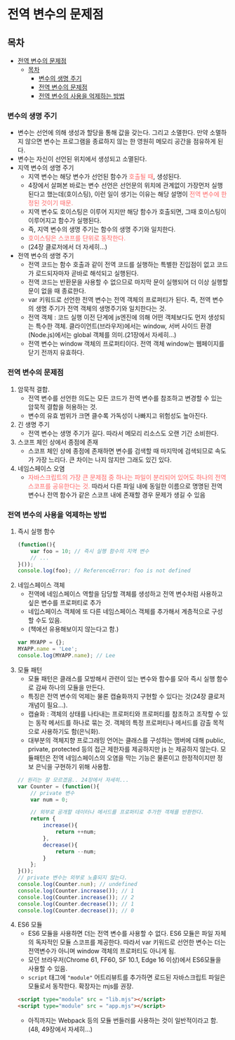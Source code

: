 # 전역 변수의 문제점
## 목차
- [전역 변수의 문제점](#전역-변수의-문제점)
  - [목차](#목차)
    - [변수의 생명 주기](#변수의-생명-주기)
    - [전역 변수의 문제점](#전역-변수의-문제점-1)
    - [전역 변수의 사용을 억제하는 방법](#전역-변수의-사용을-억제하는-방법)

### 변수의 생명 주기
- 변수는 선언에 의해 생성과 할당을 통해 값을 갖는다. 그리고 소멸한다. 만약 소멸하지 않으면 변수는 프로그램을 종료하지 않는 한 영원히 메모리 공간을 점유하게 된다.
- 변수는 자신이 선언된 위치에서 생성되고 소멸된다.
- 지역 변수의 생명 주기
  - 지역 변수는 해당 변수가 선언된 함수가 <span style = "color:#ff6666">호출될 때</span>, 생성된다. 
  - 4장에서 살펴본 바로는 변수 선언은 선언문의 위치에 관계없이 가장먼저 실행된다고 했는데(호이스팅), 이런 일이 생기는 이유는 해당 설명이 <span style = "color:#ff6666">전역 변수에 한정된 것이기 때문.</span>
  - 지역 변수도 호이스팅은 이루어 지지만 해당 함수가 호출되면, 그때 호이스팅이 이루어지고 함수가 실행된다.
  - 즉, 지역 변수의 생명 주기는 함수의 생명 주기와 일치한다.
  - <span style = "color:#ff6666">호이스팅은 스코프를 단위로 동작한다.</span>
  - (24장 클로저에서 더 자세히...)
- 전역 변수의 생명 주기
  - 전역 코드는 함수 호출과 같이 전역 코드를 실행하는 특별한 진입점이 없고 코드가 로드되자마자 곧바로 해석되고 실행된다.
  - 전역 코드는 반환문을 사용할 수 없으므로 마지막 문이 실행되어 더 이상 실행할 문이 없을 때 종료한다.
  - var 키워드로 선언한 전역 변수는 전역 객체의 프로퍼티가 된다. 즉, 전역 변수의 생명 주기가 전역 객체의 생명주기와 일치한다는 것.
  - 전역 객체 : 코드 실행 이전 단계에 js엔진에 의해 어떤 객체보다도 먼저 생성되는 특수한 객체. 클라이언트(브라우저)에서는 window, 서버 사이드 환경(Node.js)에서는 global 객체를 의미.(21장에서 자세히...)
  - 전역 변수는 window 객체의 프로퍼티이다. 전역 객체 window는 웹페이지를 닫기 전까지 유효하다.
### 전역 변수의 문제점
1. 암묵적 결합.
    - 전역 변수를 선언한 의도는 모든 코드가 전역 변수를 참조하고 변경할 수 있는 암묵적 결합을 허용하는 것.
    - 변수의 유효 범위가 크면 클수록 가독성이 나빠지고 위험성도 높아진다.
2. 긴 생명 주기
    - 전역 변수는 생명 주기가 길다. 따라서 메모리 리소스도 오랜 기간 소비한다.
3. 스코프 체인 상에서 종점에 존재
    - 스코프 체인 상에 종점에 존재하면 변수를 검색할 때 마지막에 검색되므로 속도가 가장 느리다. 큰 차이는 나지 않지만 그래도 있긴 있다.
4. 네임스페이스 오염
    - <span style = "color:#ff6666">자바스크립트의 가장 큰 문제점 중 하나는 파일이 분리되어 있어도 하나의 전역 스코프를 공유한다는 것.</span> 따라서 다른 파일 내에 동일한 이름으로 명명된 전역 변수나 전역 함수가 같은 스코프 내에 존재할 경우 문제가 생길 수 있음
### 전역 변수의 사용을 억제하는 방법
1. 즉시 실행 함수
    ```javascript
    (function(){
        var foo = 10; // 즉시 실행 함수의 지역 변수
        // ...
    }());
    console.log(foo); // ReferenceError: foo is not defined
    ```
2. 네임스페이스 객체
    - 전역에 네임스페이스 역할을 담당할 객체를 생성하고 전역 변수처럼 사용하고 싶은 변수를 프로퍼티로 추가
    - 네입스페이스 객체에 또 다른 네임스페이스 객체를 추가해서 계층적으로 구성할 수도 있음.
    - (책에선 유용해보이지 않는다고 함.)
    ```javascript
    var MYAPP = {};
    MYAPP.name = 'Lee';
    console.log(MYAPP.name); // Lee
    ```
3. 모듈 패턴
    - 모듈 패턴은 클래스를 모방해서 관련이 있는 변수와 함수를 모아 즉시 실행 함수로 감싸 하나의 모듈을 만든다.
    - 특징은 전역 변수의 억제는 물론 캡슐화까지 구현할 수 있다는 것(24장 클로저 개념이 필요...).
    - 캡슐화 : 객체의 상태를 나타내는 프로퍼티와 프로퍼티를 참조하고 조작할 수 있는 동작 메서드를 하나로 묶는 것. 객체의 특정 프로퍼티나 메서드를 감출 목적으로 사용하기도 함(은닉화).
    - 대부분의 객체지향 프로그래밍 언어는 클래스를 구성하는 맴버에 대해 public, private, protected 등의 접근 제한자를 제공하지만 js 는 제공하지 않는다. 모듈패턴은 전역 네임스페이스의 오염을 막는 기능은 물론이고 한정적이지만 정보 은닉을 구현하기 위해 사용함.
    ```javascript
    // 원리는 잘 모르겠음.. 24장에서 자세히...
    var Counter = (function(){
        // private 변수
        var num = 0;

        // 외부로 공개할 데이터나 메서드를 프로퍼티로 추가한 객체를 반환한다.
        return {
            increase(){
                return ++num;
            },
            decrease(){
                return --num;
            }
        };
    }());
    // private 변수는 외부로 노출되지 않는다.
    console.log(Counter.num); // undefined
    console.log(Counter.increase()); // 1
    console.log(Counter.increase()); // 2
    console.log(Counter.decrease()); // 1
    console.log(Counter.decrease()); // 0
    ```
4. ES6 모듈
    - ES6 모듈을 사용하면 더는 전역 변수를 사용할 수 없다. ES6 모듈은 파일 자체의 독자적인 모듈 스코프를 제공한다. 따라서 var 키워드로 선언한 변수는 더는 전역변수가 아니며 window 객체의 프로퍼티도 아니게 됨.
    - 모던 브라우저(Chrome 61, FF60, SF 10.1, Edge 16 이상)에서 ES6모듈을 사용할 수 있음.
    - `script` 태그에 `"module"` 어트리뷰트를 추가하면 로드된 자바스크립트 파일은 모듈로서 동작한다. 확장자는 mjs를 권장.
    ```html
    <script type="module" src = "lib.mjs"></script>
    <script type="module" src = "app.mjs"></script>
    ```
    - 아직까지는 Webpack 등의 모듈 번들러를 사용하는 것이 일반적이라고 함. (48, 49장에서 자세히...)
